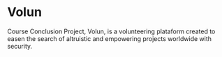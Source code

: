 # Volun
Course Conclusion Project, Volun, is a volunteering plataform created to easen the search of altruistic and empowering projects worldwide with security.
